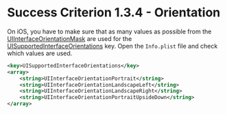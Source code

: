 # Success Criterion 1.3.4 - Orientation

On iOS, you have to make sure that as many values as possible from the [UIInterfaceOrientationMask](https://developer.apple.com/documentation/uikit/uiinterfaceorientationmask) are used for the [UISupportedInterfaceOrientations](https://developer.apple.com/documentation/bundleresources/information_property_list/uisupportedinterfaceorientations) key. Open the `Info.plist` file and check which values are used.

```xml
<key>UISupportedInterfaceOrientations</key>
<array>
    <string>UIInterfaceOrientationPortrait</string>
    <string>UIInterfaceOrientationLandscapeLeft</string>
    <string>UIInterfaceOrientationLandscapeRight</string>
    <string>UIInterfaceOrientationPortraitUpsideDown</string>
</array>
```
